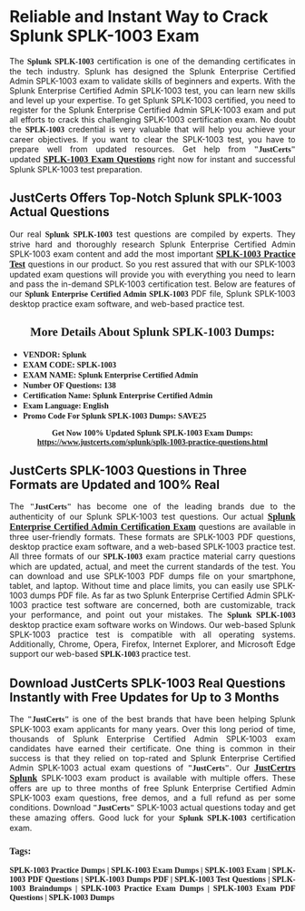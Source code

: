 <h1><strong>Reliable and Instant Way to Crack Splunk SPLK-1003 Exam</strong></h1>

<p style="text-align: justify;">The <span style="font-family:Georgia,serif;"><strong>Splunk SPLK-1003</strong></span> certification is one of the demanding certificates in the tech industry. Splunk has designed the Splunk Enterprise Certified Admin SPLK-1003 exam to validate skills of beginners and experts. With the Splunk Enterprise Certified Admin SPLK-1003 test, you can learn new skills and level up your expertise. To get Splunk SPLK-1003 certified, you need to register for the Splunk Enterprise Certified Admin SPLK-1003 exam and put all efforts to crack this challenging SPLK-1003 certification exam. No doubt the <span style="font-family:Georgia,serif;"><strong> SPLK-1003</strong></span> credential is very valuable that will help you achieve your career objectives. If you want to clear the SPLK-1003 test, you have to prepare well from updated resources. Get help from <span style="font-size:14px;"><span style="font-family:Georgia,serif;"><strong>"JustCerts"</strong></span></span> updated <a href="https://www.justcerts.com/splunk/splk-1003-practice-questions.html"><span style="font-size:16px;"><span style="font-family:Georgia,serif;"><strong>SPLK-1003 Exam Questions</strong></span></span></a> right now for instant and successful Splunk SPLK-1003 test preparation.</p>

<h2><strong>JustCerts Offers Top-Notch Splunk SPLK-1003 Actual Questions </strong></h2>

<p style="text-align: justify;">Our real <span style="font-family:Georgia,serif;"><strong>Splunk SPLK-1003</strong></span> test questions are compiled by experts. They strive hard and thoroughly research Splunk Enterprise Certified Admin SPLK-1003 exam content and add the most important <a href="https://www.justcerts.com/splunk/splk-1003-practice-questions.html"><span style="font-size:16px;"><span style="font-family:Georgia,serif;"><strong>SPLK-1003 Practice Test</strong></span></span></a> questions in our product. So you rest assured that with our SPLK-1003 updated exam questions will provide you with everything you need to learn and pass the in-demand SPLK-1003 certification test. Below are features of our <span style="font-family:Georgia,serif;"><strong>Splunk Enterprise Certified Admin SPLK-1003</strong></span> PDF file, Splunk SPLK-1003 desktop practice exam software, and web-based practice test.</p>

<h2 style="text-align: center;"><strong><span style="font-family:Georgia,serif;">More Details About Splunk SPLK-1003 Dumps:</span></strong></h2>

<ul>
	<li style="text-align: justify;"><span style="font-size:14px;"><span style="font-family:Georgia,serif;"><strong>VENDOR: Splunk</strong></span></span></li>
	<li style="text-align: justify;"><span style="font-size:14px;"><span style="font-family:Georgia,serif;"><strong>EXAM CODE: SPLK-1003</strong></span></span></li>
	<li style="text-align: justify;"><span style="font-size:14px;"><span style="font-family:Georgia,serif;"><strong>EXAM NAME: Splunk Enterprise Certified Admin</strong></span></span></li>
	<li style="text-align: justify;"><span style="font-size:14px;"><span style="font-family:Georgia,serif;"><strong>Number OF Questions: 138</strong></span></span></li>
	<li style="text-align: justify;"><span style="font-size:14px;"><span style="font-family:Georgia,serif;"><strong>Certification Name: Splunk Enterprise Certified Admin</strong></span></span></li>
	<li style="text-align: justify;"><span style="font-size:14px;"><span style="font-family:Georgia,serif;"><strong>Exam Language: English</strong></span></span></li>
	<li style="text-align: justify;"><span style="font-size:14px;"><span style="font-family:Georgia,serif;"><strong>Promo Code For Splunk SPLK-1003 Dumps: SAVE25</strong></span></span></li>
</ul>

<p style="text-align: center;"><strong><span style="font-family:Georgia,serif;"><span style="font-size:14px;">Get Now 100% Updated Splunk SPLK-1003 Exam Dumps:</span> <a href="https://www.justcerts.com/splunk/splk-1003-practice-questions.html">https://www.justcerts.com/splunk/splk-1003-practice-questions.html</a></span></strong></p>

<h2><strong>JustCerts SPLK-1003 Questions in Three Formats are Updated and 100% Real</strong></h2>

<p style="text-align: justify;">The <span style="font-size:14px;"><span style="font-family:Georgia,serif;"><strong>"JustCerts"</strong></span></span> has become one of the leading brands due to the authenticity of our Splunk SPLK-1003 test questions. Our actual <a href="https://www.justcerts.com/splunk/splunk-enterprise-certified-admin-certification-exams.html"><span style="font-size:16px;"><span style="font-family:Georgia,serif;"><strong>Splunk Enterprise Certified Admin Certification Exam</strong></span></span></a> questions are available in three user-friendly formats. These formats are SPLK-1003 PDF questions, desktop practice exam software, and a web-based SPLK-1003 practice test. All three formats of our <strong><span style="font-family:Georgia,serif;"> SPLK-1003</span></strong> exam practice material carry questions which are updated, actual, and meet the current standards of the test. You can download and use SPLK-1003 PDF dumps file on your smartphone, tablet, and laptop. Without time and place limits, you can easily use SPLK-1003 dumps PDF file. As far as two Splunk Enterprise Certified Admin SPLK-1003 practice test software are concerned, both are customizable, track your performance, and point out your mistakes. The <span style="font-family:Georgia,serif;"><strong>Splunk SPLK-1003</strong></span> desktop practice exam software works on Windows. Our web-based Splunk SPLK-1003 practice test is compatible with all operating systems. Additionally, Chrome, Opera, Firefox, Internet Explorer, and Microsoft Edge support our web-based <span style="font-family:Georgia,serif;"><strong>SPLK-1003 </strong></span> practice test.</p>

<h2><strong>Download JustCerts SPLK-1003 Real Questions Instantly with Free Updates for Up to 3 Months</strong></h2>

<p style="text-align: justify;">The <span style="font-family:Georgia,serif;"><span style="font-size:14px;"><strong>"JustCerts"</strong></span></span> is one of the best brands that have been helping Splunk SPLK-1003 exam applicants for many years. Over this long period of time, thousands of Splunk Enterprise Certified Admin SPLK-1003 exam candidates have earned their certificate. One thing is common in their success is that they relied on top-rated and Splunk Enterprise Certified Admin SPLK-1003 actual exam questions of <span style="font-family:Georgia,serif;"><span style="font-size:14px;"><strong>"JustCerts"</strong></span></span>. Our <a href="https://www.justcerts.com/splunk-certification-exams.html"><span style="font-size:16px;"><span style="font-family:Georgia,serif;"><strong>JustCertrs Splunk</strong></span></span></a> SPLK-1003 exam product is available with multiple offers. These offers are up to three months of free Splunk Enterprise Certified Admin SPLK-1003 exam questions, free demos, and a full refund as per some conditions. Download <span style="font-family:Georgia,serif;"><span style="font-size:14px;"><strong>"JustCerts"</strong></span></span> SPLK-1003 actual questions today and get these amazing offers. Good luck for your <span style="font-family:Georgia,serif;"><strong>Splunk SPLK-1003</strong></span> certification exam.</p>

<h3 style="text-align: justify;"><span style="font-family:Georgia,serif;"><strong>Tags:</strong></span></h3>

<p style="text-align: justify;"><span style="font-family:Georgia,serif;"><strong>SPLK-1003 Practice Dumps | SPLK-1003 Exam Dumps | SPLK-1003 Exam | SPLK-1003 PDF Questions | SPLK-1003 Dumps PDF | SPLK-1003 Test Questions | SPLK-1003 Braindumps | SPLK-1003 Practice Exam Dumps | SPLK-1003 Exam PDF Questions | SPLK-1003 Dumps</strong></span></p>
